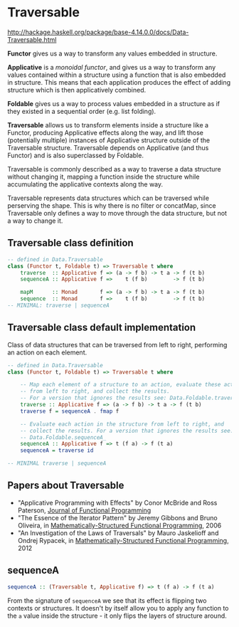 # Traversable

http://hackage.haskell.org/package/base-4.14.0.0/docs/Data-Traversable.html

**Functor** gives us a way to transform any values embedded in structure.

**Applicative** is a *monoidal functor*, and gives us a way to transform any values contained within a structure using a function that is also embedded in structure. This means that each application produces the effect of adding structure which is then applicatively combined.

**Foldable** gives us a way to process values embedded in a structure as if they existed in a sequential order (e.g. list folding).

**Traversable** allows us to transform elements inside a structure like a Functor, producing Applicative effects along the way, and lift those (potentially multiple) instances of Applicative structure outside of the Traversable structure. Traversable depends on Applicative (and thus Functor) and is also superclassed by Foldable.

Traversable is commonly described as a way to traverse a data structure without changing it, mapping a function inside the structure while accumulating the applicative contexts along the way.

Traversable represents data structures which can be traversed while perserving the shape. This is why there is no filter or concatMap, since Traversable only defines a way to move through the data structure, but not a way to change it.


## Traversable class definition

```hs
-- defined in Data.Traversable
class (Functor t, Foldable t) => Traversable t where
    traverse  :: Applicative f => (a -> f b) -> t a -> f (t b)
    sequenceA :: Applicative f =>    t (f b)        -> f (t b)

    mapM      :: Monad       f => (a -> f b) -> t a -> f (t b)
    sequence  :: Monad       f =>    t (f b)        -> f (t b)
-- MINIMAL: traverse | sequenceA
```


## Traversable class default implementation

Class of data structures that can be traversed from left to right, performing an action on each element.

```hs
-- defined in Data.Traversable
class (Functor t, Foldable t) => Traversable t where

    -- Map each element of a structure to an action, evaluate these actions
    -- from left to right, and collect the results.
    -- For a version that ignores the results see: Data.Foldable.traverse_
    traverse :: Applicative f => (a -> f b) -> t a -> f (t b)
    traverse f = sequenceA . fmap f

    -- Evaluate each action in the structure from left to right, and
    -- collect the results. For a version that ignores the results see:
    -- Data.Foldable.sequenceA_
    sequenceA :: Applicative f => t (f a) -> f (t a)
    sequenceA = traverse id

-- MINIMAL traverse | sequenceA
```

## Papers about Traversable

* "Applicative Programming with Effects" by Conor McBride and Ross Paterson, 
   [Journal of Functional Programming](http://www.soi.city.ac.uk/~ross/papers/Applicative.html)
 * "The Essence of the Iterator Pattern" by Jeremy Gibbons and Bruno Oliveira, 
   in [Mathematically-Structured Functional Programming](http://web.comlab.ox.ac.uk/oucl/work/jeremy.gibbons/publications/#iterator), 2006
 * "An Investigation of the Laws of Traversals" by Mauro Jaskelioff and Ondrej Rypacek, in [Mathematically-Structured Functional Programming](http://arxiv.org/pdf/1202.2919), 2012


## sequenceA

```hs
sequenceA :: (Traversable t, Applicative f) => t (f a) -> f (t a)
```

From the signature of `sequenceA` we see that its effect is flipping two contexts or structures. It doesn't by itself allow you to apply any function to the `a` value inside the structure - it only flips the layers of structure around.
